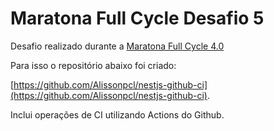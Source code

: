 # Maratona Full Cycle Desafio 5

Desafio realizado durante a [Maratona Full Cycle 4.0](http://maratona.fullcycle.com.br/)

Para isso o repositório abaixo foi criado:

[https://github.com/Alissonpcl/nestjs-github-ci](https://github.com/Alissonpcl/nestjs-github-ci).

Inclui operações de CI utilizando Actions do Github.

